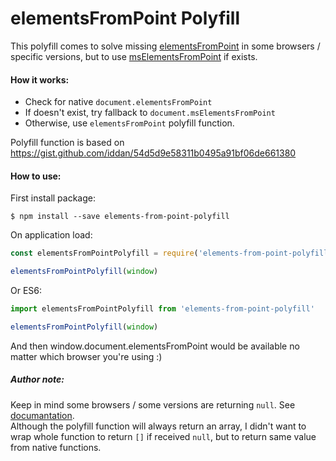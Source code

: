 # elementsFromPoint Polyfill

This polyfill comes to solve missing [elementsFromPoint](https://developer.mozilla.org/en-US/docs/Web/API/DocumentOrShadowRoot/elementsFromPoint) in some browsers / specific versions, but to use [msElementsFromPoint](https://docs.microsoft.com/en-us/previous-versions/hh772121(v%3Dvs.85)) if exists.

#### How it works:
* Check for native `document.elementsFromPoint`
* If doesn't exist, try fallback to `document.msElementsFromPoint`
* Otherwise, use `elementsFromPoint` polyfill function.

Polyfill function is based on https://gist.github.com/iddan/54d5d9e58311b0495a91bf06de661380

#### How to use:

First install package:

`$ npm install --save elements-from-point-polyfill`

On application load:
```javascript
const elementsFromPointPolyfill = require('elements-from-point-polyfill')

elementsFromPointPolyfill(window)
```

Or ES6:
```javascript
import elementsFromPointPolyfill from 'elements-from-point-polyfill'

elementsFromPointPolyfill(window)
```
And then window.document.elementsFromPoint would be available no matter which browser you're using :)

##### Author note:   

Keep in mind some browsers / some versions are returning `null`. See [documantation](https://developer.mozilla.org/en-US/docs/Web/API/DocumentOrShadowRoot/elementsFromPoint).  
Although the polyfill function will always return an array, I didn't want to wrap whole function to return `[]` if received `null`, but to return same value from native functions.  
